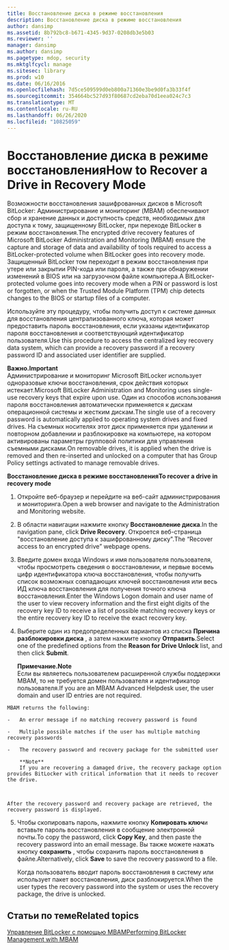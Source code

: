 ```yaml
---
title: Восстановление диска в режиме восстановления
description: Восстановление диска в режиме восстановления
author: dansimp
ms.assetid: 8b792bc8-b671-4345-9d37-0208db3e5b03
ms.reviewer: ''
manager: dansimp
ms.author: dansimp
ms.pagetype: mdop, security
ms.mktglfcycl: manage
ms.sitesec: library
ms.prod: w10
ms.date: 06/16/2016
ms.openlocfilehash: 7d5ce509599d0eb800a71360e3be9d0fa3b33f4f
ms.sourcegitcommit: 354664bc527d93f80687cd2eba70d1eea024c7c3
ms.translationtype: MT
ms.contentlocale: ru-RU
ms.lasthandoff: 06/26/2020
ms.locfileid: "10825059"
---
```

# <span data-ttu-id="563c4-103">Восстановление диска в режиме восстановления</span><span class="sxs-lookup"><span data-stu-id="563c4-103">How to Recover a Drive in Recovery Mode</span></span>


<span data-ttu-id="563c4-104">Возможности восстановления зашифрованных дисков в Microsoft BitLocker: Администрирование и мониторинг (MBAM) обеспечивают сбор и хранение данных и доступность средств, необходимых для доступа к тому, защищенному BitLocker, при переходе BitLocker в режим восстановления.</span><span class="sxs-lookup"><span data-stu-id="563c4-104">The encrypted drive recovery features of Microsoft BitLocker Administration and Monitoring (MBAM) ensure the capture and storage of data and availability of tools required to access a BitLocker-protected volume when BitLocker goes into recovery mode.</span></span> <span data-ttu-id="563c4-105">Защищенный BitLocker том переходит в режим восстановления при утере или закрытии PIN-кода или пароля, а также при обнаружении изменений в BIOS или на загрузочном файле компьютера.</span><span class="sxs-lookup"><span data-stu-id="563c4-105">A BitLocker-protected volume goes into recovery mode when a PIN or password is lost or forgotten, or when the Trusted Module Platform (TPM) chip detects changes to the BIOS or startup files of a computer.</span></span>

<span data-ttu-id="563c4-106">Используйте эту процедуру, чтобы получить доступ к системе данных для восстановления централизованного ключа, которая может предоставить пароль восстановления, если указаны идентификатор пароля восстановления и соответствующий идентификатор пользователя.</span><span class="sxs-lookup"><span data-stu-id="563c4-106">Use this procedure to access the centralized key recovery data system, which can provide a recovery password if a recovery password ID and associated user identifier are supplied.</span></span>

**<span data-ttu-id="563c4-107">Важно.</span><span class="sxs-lookup"><span data-stu-id="563c4-107">Important</span></span>**  
<span data-ttu-id="563c4-108">Администрирование и мониторинг Microsoft BitLocker использует одноразовые ключи восстановления, срок действия которых истекает.</span><span class="sxs-lookup"><span data-stu-id="563c4-108">Microsoft BitLocker Administration and Monitoring uses single-use recovery keys that expire upon use.</span></span> <span data-ttu-id="563c4-109">Один из способов использования пароля восстановления автоматически применяется к дискам операционной системы и жестким дискам.</span><span class="sxs-lookup"><span data-stu-id="563c4-109">The single use of a recovery password is automatically applied to operating system drives and fixed drives.</span></span> <span data-ttu-id="563c4-110">На съемных носителях этот диск применяется при удалении и повторном добавлении и разблокировке на компьютере, на котором активированы параметры групповой политики для управления съемными дисками.</span><span class="sxs-lookup"><span data-stu-id="563c4-110">On removable drives, it is applied when the drive is removed and then re-inserted and unlocked on a computer that has Group Policy settings activated to manage removable drives.</span></span>



**<span data-ttu-id="563c4-111">Восстановление диска в режиме восстановления</span><span class="sxs-lookup"><span data-stu-id="563c4-111">To recover a drive in recovery mode</span></span>**

1.  <span data-ttu-id="563c4-112">Откройте веб-браузер и перейдите на веб-сайт администрирования и мониторинга.</span><span class="sxs-lookup"><span data-stu-id="563c4-112">Open a web browser and navigate to the Administration and Monitoring website.</span></span>

2.  <span data-ttu-id="563c4-113">В области навигации нажмите кнопку **Восстановление диска**.</span><span class="sxs-lookup"><span data-stu-id="563c4-113">In the navigation pane, click **Drive Recovery**.</span></span> <span data-ttu-id="563c4-114">Откроется веб-страница "восстановление доступа к зашифрованному диску".</span><span class="sxs-lookup"><span data-stu-id="563c4-114">The “Recover access to an encrypted drive” webpage opens.</span></span>

3.  <span data-ttu-id="563c4-115">Введите домен входа Windows и имя пользователя пользователя, чтобы просмотреть сведения о восстановлении, и первые восемь цифр идентификатора ключа восстановления, чтобы получить список возможных совпадающих ключей восстановления или весь ИД ключа восстановления для получения точного ключа восстановления.</span><span class="sxs-lookup"><span data-stu-id="563c4-115">Enter the Windows Logon domain and user name of the user to view recovery information and the first eight digits of the recovery key ID to receive a list of possible matching recovery keys or the entire recovery key ID to receive the exact recovery key.</span></span>

4.  <span data-ttu-id="563c4-116">Выберите один из предопределенных вариантов из списка **Причина разблокировки диска** , а затем нажмите кнопку **Отправить**.</span><span class="sxs-lookup"><span data-stu-id="563c4-116">Select one of the predefined options from the **Reason for Drive Unlock** list, and then click **Submit**.</span></span>

    **<span data-ttu-id="563c4-117">Примечание.</span><span class="sxs-lookup"><span data-stu-id="563c4-117">Note</span></span>**  
    <span data-ttu-id="563c4-118">Если вы являетесь пользователем расширенной службы поддержки MBAM, то не требуется домен пользователя и идентификатор пользователя.</span><span class="sxs-lookup"><span data-stu-id="563c4-118">If you are an MBAM Advanced Helpdesk user, the user domain and user ID entries are not required.</span></span>



~~~
MBAM returns the following:

-   An error message if no matching recovery password is found

-   Multiple possible matches if the user has multiple matching recovery passwords

-   The recovery password and recovery package for the submitted user

    **Note**  
    If you are recovering a damaged drive, the recovery package option provides BitLocker with critical information that it needs to recover the drive.



After the recovery password and recovery package are retrieved, the recovery password is displayed.
~~~

5. <span data-ttu-id="563c4-119">Чтобы скопировать пароль, нажмите кнопку **Копировать ключ**и вставьте пароль восстановления в сообщение электронной почты.</span><span class="sxs-lookup"><span data-stu-id="563c4-119">To copy the password, click **Copy Key**, and then paste the recovery password into an email message.</span></span> <span data-ttu-id="563c4-120">Вы также можете нажать кнопку **сохранить** , чтобы сохранить пароль восстановления в файле.</span><span class="sxs-lookup"><span data-stu-id="563c4-120">Alternatively, click **Save** to save the recovery password to a file.</span></span>

   <span data-ttu-id="563c4-121">Когда пользователь вводит пароль восстановления в систему или использует пакет восстановления, диск разблокируется.</span><span class="sxs-lookup"><span data-stu-id="563c4-121">When the user types the recovery password into the system or uses the recovery package, the drive is unlocked.</span></span>

## <span data-ttu-id="563c4-122">Статьи по теме</span><span class="sxs-lookup"><span data-stu-id="563c4-122">Related topics</span></span>


[<span data-ttu-id="563c4-123">Управление BitLocker с помощью MBAM</span><span class="sxs-lookup"><span data-stu-id="563c4-123">Performing BitLocker Management with MBAM</span></span>](performing-bitlocker-management-with-mbam-mbam-2.md)










